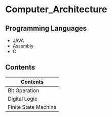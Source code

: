# Computer_Architecture

## Programming Languages
* JAVA
* Assembly
* C

## Contents
|Contents|
|--------|
|Bit Operation|
|Digital Logic|
|Finite State Machine|
